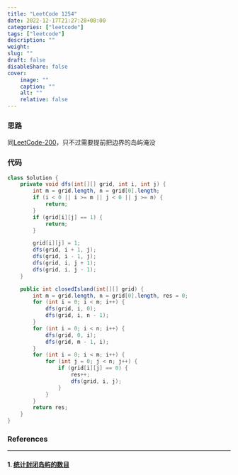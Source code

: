 ```yaml
---
title: "LeetCode 1254"
date: 2022-12-17T21:27:28+08:00
categories: ["leetcode"]
tags: ["leetcode"]
description: ""
weight:
slug: ""
draft: false
disableShare: false
cover:
    image: ""
    caption: ""
    alt: ""
    relative: false
---
```


### 思路

同[LeetCode-200](https://blog.zhangmengyang.tk/posts/leetcode/leetcode-200/)，只不过需要提前把边界的岛屿淹没

### 代码

```java
class Solution {
    private void dfs(int[][] grid, int i, int j) {
        int m = grid.length, n = grid[0].length;
        if (i < 0 || i >= m || j < 0 || j >= n) {
            return;
        }
        if (grid[i][j] == 1) {
            return;
        }

        grid[i][j] = 1;
        dfs(grid, i + 1, j);
        dfs(grid, i - 1, j);
        dfs(grid, i, j + 1);
        dfs(grid, i, j - 1);
    }

    public int closedIsland(int[][] grid) {
        int m = grid.length, n = grid[0].length, res = 0;
        for (int i = 0; i < m; i++) {
            dfs(grid, i, 0);
            dfs(grid, i, n - 1);
        }
        for (int i = 0; i < n; i++) {
            dfs(grid, 0, i);
            dfs(grid, m - 1, i);
        }
        for (int i = 0; i < m; i++) {
            for (int j = 0; j < n; j++) {
                if (grid[i][j] == 0) {
                    res++;
                    dfs(grid, i, j);
                }
            }
        }
        return res;
    }
}
```

### References

---

#### 1. [统计封闭岛屿的数目](https://leetcode.cn/problems/number-of-closed-islands/)
